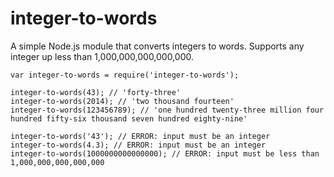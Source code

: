 integer-to-words
================

A simple Node.js module that converts integers to words. Supports any integer up less than 1,000,000,000,000,000.

```
var integer-to-words = require('integer-to-words');

integer-to-words(43); // 'forty-three'
integer-to-words(2014); // 'two thousand fourteen'
integer-to-words(123456789); // 'one hundred twenty-three million four hundred fifty-six thousand seven hundred eighty-nine'

integer-to-words('43'); // ERROR: input must be an integer
integer-to-words(4.3); // ERROR: input must be an integer
integer-to-words(1000000000000000); // ERROR: input must be less than 1,000,000,000,000,000
```
